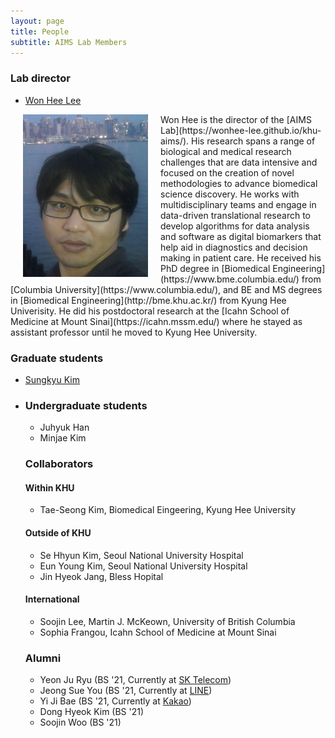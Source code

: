 ```yaml
---
layout: page
title: People
subtitle: AIMS Lab Members
---
```


### Lab director
* [Won Hee Lee](https://wonhee-lee.github.io/aboutme/)


<img src="/assets/img/khu_lab_pic.jpg" width="200" height="260" align="left" hspace="20" />
Won Hee is the director of the [AIMS Lab](https://wonhee-lee.github.io/khu-aims/). His research spans a range of biological and medical research challenges that are data intensive and focused on the creation of novel methodologies to advance biomedical science discovery. He works with multidisciplinary teams and engage in data-driven translational research to develop algorithms for data analysis and software as digital biomarkers that help aid in diagnostics and decision making in patient care. He received his PhD degree in [Biomedical Engineering](https://www.bme.columbia.edu/) from [Columbia University](https://www.columbia.edu/), and BE and MS degrees in [Biomedical Engineering](http://bme.khu.ac.kr/) from Kyung Hee Univerisity. He did his postdoctoral research at the [Icahn School of Medicine at Mount Sinai](https://icahn.mssm.edu/) where he stayed as assistant professor until he moved to Kyung Hee University.


### Graduate students
* [Sungkyu Kim](https://github.com/SungKyu-Kim39)
* <!---
<hr>
<img src="https://raw.githubusercontent.com/wonhee-lee/wonhee-le.github.io/master/img/sungkyu_kim.jpg" width="200" height="260" align="left" hspace="20" />
-->
 
### Undergraduate students
* Juhyuk Han
* Minjae Kim 

### Collaborators
#### Within KHU
* Tae-Seong Kim, Biomedical Eingeering, Kyung Hee University

#### Outside of KHU
* Se Hhyun Kim, Seoul National University Hospital 
* Eun Young Kim, Seoul National University Hospital 
* Jin Hyeok Jang, Bless Hopital

#### International
* Soojin Lee, Martin J. McKeown, University of British Columbia
* Sophia Frangou, Icahn School of Medicine at Mount Sinai

### Alumni
* Yeon Ju Ryu (BS '21, Currently at [SK Telecom](https://www.sktelecom.com/index.html))
* Jeong Sue You (BS '21, Currently at [LINE](https://line.me/ko/))
* Yi Ji Bae (BS '21, Currently at [Kakao](https://www.kakaocorp.com/page/))
* Dong Hyeok Kim (BS '21)
* Soojin Woo (BS '21)
